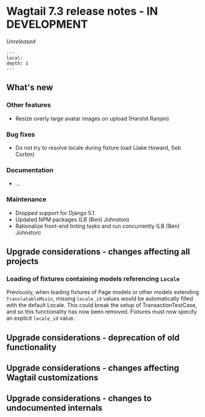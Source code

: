 # Wagtail 7.3 release notes - IN DEVELOPMENT

_Unreleased_

```{contents}
---
local:
depth: 1
---
```

## What's new


### Other features

 * Resize overly large avatar images on upload (Harshit Ranjan)

### Bug fixes

 * Do not try to resolve locale during fixture load (Jake Howard, Seb Corbin)

### Documentation

 * ...

### Maintenance

 * Dropped support for Django 5.1
 * Updated NPM packages (LB (Ben) Johnston)
 * Rationalize front-end linting tasks and run concurrently (LB (Ben) Johnston)


## Upgrade considerations - changes affecting all projects

### Loading of fixtures containing models referencing `Locale`

Previously, when loading fixtures of Page models or other models extending `TranslatableMixin`, missing `locale_id` values would be automatically filled with the default Locale. This could break the setup of TransactionTestCase, and so this functionality has now been removed. Fixtures must now specify an explicit `locale_id` value.

## Upgrade considerations - deprecation of old functionality

## Upgrade considerations - changes affecting Wagtail customizations

## Upgrade considerations - changes to undocumented internals
